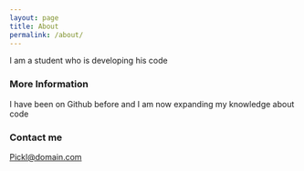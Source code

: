 ```yaml
---
layout: page
title: About
permalink: /about/
---
```


I am a student who is developing his code

### More Information

I have been on Github before and I am now expanding my knowledge about code
### Contact me

[Pickl@domain.com](mailto:Pickl@domain.com)
